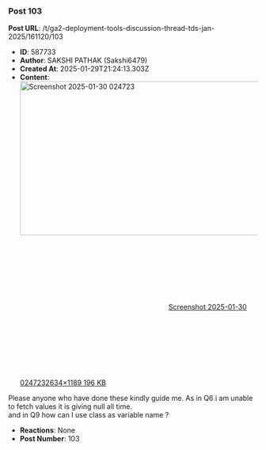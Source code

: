 ### Post 103
**Post URL**: /t/ga2-deployment-tools-discussion-thread-tds-jan-2025/161120/103
- **ID**: 587733
- **Author**: SAKSHI PATHAK (Sakshi6479)
- **Created At**: 2025-01-29T21:24:13.303Z
- **Content**:  
  <div class="lightbox-wrapper"><a class="lightbox" href="https://europe1.discourse-cdn.com/flex013/uploads/iitm/original/3X/7/4/74e4e11a1f5342063d38b0e44076c26b7a5776b9.png" data-download-href="/uploads/short-url/gG5L0BkvoV7I9jxpBhx2xw8FFrj.png?dl=1" title="Screenshot 2025-01-30 024723" rel="noopener nofollow ugc"><img src="https://europe1.discourse-cdn.com/flex013/uploads/iitm/optimized/3X/7/4/74e4e11a1f5342063d38b0e44076c26b7a5776b9_2_690x311.png" alt="Screenshot 2025-01-30 024723" data-base62-sha1="gG5L0BkvoV7I9jxpBhx2xw8FFrj" width="690" height="311" srcset="https://europe1.discourse-cdn.com/flex013/uploads/iitm/optimized/3X/7/4/74e4e11a1f5342063d38b0e44076c26b7a5776b9_2_690x311.png, https://europe1.discourse-cdn.com/flex013/uploads/iitm/optimized/3X/7/4/74e4e11a1f5342063d38b0e44076c26b7a5776b9_2_1035x466.png 1.5x, https://europe1.discourse-cdn.com/flex013/uploads/iitm/optimized/3X/7/4/74e4e11a1f5342063d38b0e44076c26b7a5776b9_2_1380x622.png 2x" data-dominant-color="292F30"><div class="meta"><svg class="fa d-icon d-icon-far-image svg-icon" aria-hidden="true"><use href="#far-image"></use></svg><span class="filename">Screenshot 2025-01-30 024723</span><span class="informations">2634×1189 196 KB</span><svg class="fa d-icon d-icon-discourse-expand svg-icon" aria-hidden="true"><use href="#discourse-expand"></use></svg></div></a></div>
Please anyone who have done these kindly guide me. As in Q6 i am unable to fetch values it is giving null all time.<br>
and in Q9 how can I use class as variable name ?
- **Reactions**: None
- **Post Number**: 103

